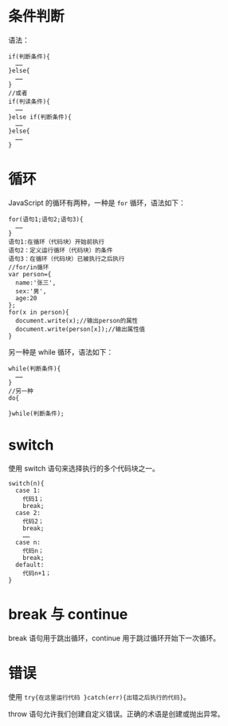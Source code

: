 # 条件判断
语法：

    if(判断条件){
      ……
    }else{
      ……
    }
    //或者
    if(判读条件){
      ……
    }else if(判断条件){
      ……
    }else{
      ……
    }

# 循环
JavaScript 的循环有两种，一种是 `for` 循环，语法如下：

    for(语句1;语句2;语句3){
      ……
    }
    语句1:在循环（代码块）开始前执行
    语句2：定义运行循环（代码块）的条件
    语句3：在循环（代码块）已被执行之后执行
    //for/in循环
    var person={
      name:'张三',
      sex:'男',
      age:20
    };
    for(x in person){
      document.write(x);//输出person的属性
      document.write(person[x]);//输出属性值
    }

另一种是 while 循环，语法如下：

    while(判断条件){
      ……
    }
    //另一种
    do{

    }while(判断条件);

# switch
使用 switch 语句来选择执行的多个代码块之一。

    switch(n){
      case 1:
        代码1；
        break;
      case 2:
        代码2；
        break;
        ……
      case n:
        代码n；
        break;
      default:
        代码n+1；
    }

# break 与 continue
break 语句用于跳出循环，continue 用于跳过循环开始下一次循环。

# 错误
使用 `try{在这里运行代码 }catch(err){出错之后执行的代码}`。

throw 语句允许我们创建自定义错误。正确的术语是创建或抛出异常。
